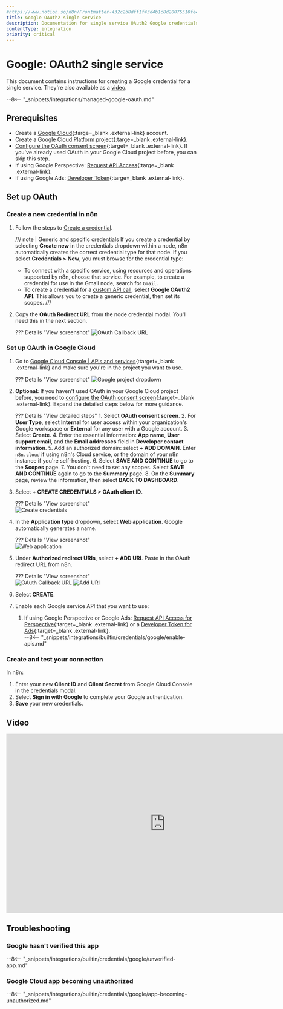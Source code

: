 ```yaml
---
#https://www.notion.so/n8n/Frontmatter-432c2b8dff1f43d4b1c8d20075510fe4
title: Google OAuth2 single service
description: Documentation for single service OAuth2 Google credentials. Use these credentials to authenticate Google in n8n, a workflow automation platform.
contentType: integration
priority: critical
---
```


# Google: OAuth2 single service

This document contains instructions for creating a Google credential for a single service. They're also available as a [video](#video).

--8<-- "_snippets/integrations/managed-google-oauth.md"

## Prerequisites

* Create a [Google Cloud](https://cloud.google.com/){:targe=_blank .external-link} account.
* Create a [Google Cloud Platform project](https://developers.google.com/workspace/marketplace/create-gcp-project){:targe=_blank .external-link}.
* [Configure the OAuth consent screen](https://developers.google.com/workspace/guides/configure-oauth-consent){:target=_blank .external-link}. If you've already used OAuth in your Google Cloud project before, you can skip this step.
* If using Google Perspective: [Request API Access](https://developers.perspectiveapi.com/s/docs-get-started){:targe=_blank .external-link}.
* If using Google Ads: [Developer Token](https://developers.google.com/google-ads/api/docs/first-call/dev-token){:targe=_blank .external-link}.


## Set up OAuth

### Create a new credential in n8n

1. Follow the steps to [Create a credential](/credentials/add-edit-credentials/).

    /// note | Generic and specific credentials
    If you create a credential by selecting **Create new** in the credentials dropdown within a node, n8n automatically creates the correct credential type for that node. If you select **Credentials > New**, you must browse for the credential type:

	* To connect with a specific service, using resources and operations supported by n8n, choose that service. For example, to create a credential for use in the Gmail node, search for `Gmail`.
	* To create a credential for a [custom API call](/integrations/custom-operations/), select **Google OAuth2 API**. This allows you to create a generic credential, then set its scopes.
    ///

2. Copy the **OAuth Redirect URL** from the node credential modal. You'll need this in the next section.

	??? Details "View screenshot"
		![OAuth Callback URL](/_images/integrations/builtin/credentials/google/oauth_callback.png)


### Set up OAuth in Google Cloud

1. Go to [Google Cloud Console | APIs and services](https://console.cloud.google.com/apis/credentials){:target=_blank .external-link} and make sure you're in the project you want to use.

	??? Details "View screenshot"
		![Google project dropdown](/_images/integrations/builtin/credentials/google/check-google-project.png)

2. **Optional:** If you haven't used OAuth in your Google Cloud project before, you need to [configure the OAuth consent screen](https://developers.google.com/workspace/guides/configure-oauth-consent){:target=_blank .external-link}. Expand the detailed steps below for more guidance.

	??? Details "View detailed steps"
		1. Select **OAuth consent screen**.
		2. For **User Type**, select **Internal** for user access within your organization's Google workspace or **External** for any user with a Google account.
		3. Select **Create**.
		4. Enter the essential information: **App name**, **User support email**, and the **Email addresses** field in **Developer contact information**.
		5. Add an authorized domain: select **+ ADD DOMAIN**. Enter `n8n.cloud` if using n8n's Cloud service, or the domain of your n8n instance if you're self-hosting.
		6. Select **SAVE AND CONTINUE** to go to the **Scopes** page.
		7. You don't need to set any scopes. Select **SAVE AND CONTINUE** again to go to the **Summary** page.
		8. On the **Summary** page, review the information, then select **BACK TO DASHBOARD**.

3. Select **+ CREATE CREDENTIALS > OAuth client ID**.

	??? Details "View screenshot"   
		![Create credentials](/_images/integrations/builtin/credentials/google/create-credentials.png)

4. In the **Application type** dropdown, select **Web application**. Google automatically generates a name.

	??? Details "View screenshot"   
		![Web application](/_images/integrations/builtin/credentials/google/application-web-application.png)

5. Under **Authorized redirect URIs**, select **+ ADD URI**. Paste in the OAuth redirect URL from n8n.

	??? Details "View screenshot"  
		![OAuth Callback URL](/_images/integrations/builtin/credentials/google/oauth_callback.png) 
		![Add URI](/_images/integrations/builtin/credentials/google/add-uri.png)

6. Select **CREATE**.
7. Enable each Google service API that you want to use:

	1. If using Google Perspective or Google Ads: [Request API Access for Perspective](https://developers.perspectiveapi.com/s/docs-get-started){:target=_blank .external-link} or a [Developer Token for Ads](https://developers.google.com/google-ads/api/docs/first-call/dev-token){:target=_blank .external-link}.  
	--8<-- "_snippets/integrations/builtin/credentials/google/enable-apis.md"

### Create and test your connection

In n8n:

1. Enter your new **Client ID** and **Client Secret** from Google Cloud Console in the credentials modal.
2. Select **Sign in with Google** to complete your Google authentication.
3. **Save** your new credentials.

## Video

<div class="video-container">
<iframe width="840" height="472.5" src="https://www.youtube.com/embed/gZ6N2H3_vys" frameborder="0" allow="accelerometer; autoplay; clipboard-write; encrypted-media; gyroscope; picture-in-picture" allowfullscreen></iframe>
</div>

## Troubleshooting

### Google hasn't verified this app

--8<-- "_snippets/integrations/builtin/credentials/google/unverified-app.md"

### Google Cloud app becoming unauthorized

--8<-- "_snippets/integrations/builtin/credentials/google/app-becoming-unauthorized.md"

